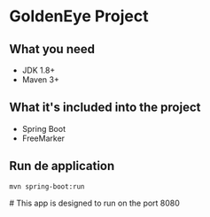 # GoldenEye Project

## What you need

-   JDK 1.8+
-   Maven 3+

## What it's included into the project

- Spring Boot
- FreeMarker

## Run de application

    mvn spring-boot:run

#  This app is designed to run on the port 8080
 
 
